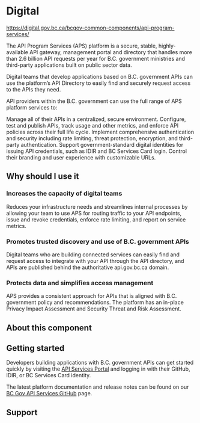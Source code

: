 # Digital

https://digital.gov.bc.ca/bcgov-common-components/api-program-services/

The API Program Services (APS) platform is a secure, stable, highly-available API gateway, management portal and directory that handles more than 2.6 billion API requests per year for B.C. government ministries and third-party applications built on public sector data.

Digital teams that develop applications based on B.C. government APIs can use the platform’s API Directory to easily find and securely request access to the APIs they need.

API providers within the B.C. government can use the full range of APS platform services to:

Manage all of their APIs in a centralized, secure environment.
Configure, test and publish APIs, track usage and other metrics, and enforce API policies across their full life cycle.
Implement comprehensive authentication and security including rate limiting, threat protection, encryption, and third-party authentication.
Support government-standard digital identities for issuing API credentials, such as IDIR and BC Services Card login.
Control their branding and user experience with customizable URLs.

## Why should I use it

### Increases the capacity of digital teams

Reduces your infrastructure needs and streamlines internal processes by allowing your team to use APS for routing traffic to your API endpoints, issue and revoke credentials, enforce rate limiting, and report on service metrics.

### Promotes trusted discovery and use of B.C. government APIs

Digital teams who are building connected services can easily find and request access to integrate with your API through the API directory, and APIs are published behind the authoritative api.gov.bc.ca domain.

### Protects data and simplifies access management

APS provides a consistent approach for APIs that is aligned with B.C. government policy and recommendations. The platform has an in-place Privacy Impact Assessment and Security Threat and Risk Assessment.

## About this component

## Getting started

Developers building applications with B.C. government APIs can get started quickly by visiting the [API Services Portal](https://api.gov.bc.ca) and logging in with their GitHub, IDIR, or BC Services Card identity.

The latest platform documentation and release notes can be found on our [BC Gov API Services GitHub](https://bcgov.github.io/aps-infra-platform/) page.

## Support
